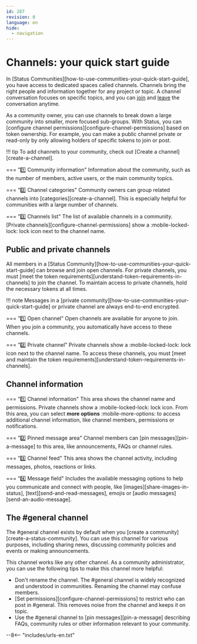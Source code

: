 ```yaml
---
id: 287
revision: 0
language: en
hide:
  - navigation
---
```


# Channels: your quick start guide

In [Status Communities][how-to-use-communities-your-quick-start-guide], you have access to dedicated spaces called channels. Channels bring the right people and information together for any project or topic. A channel conversation focuses on specific topics, and you can [join](./join-a-channel.md) and [leave](./leave-a-channel.md) the conversation anytime.

As a community owner, you can use channels to break down a large community into smaller, more focused sub-groups. With Status, you can [configure channel permissions][configure-channel-permissions] based on token ownership. For example, you can make a public channel private or read-only by only allowing holders of specific tokens to join or post.

!!! tip
    To add channels to your community, check out [Create a channel][create-a-channel].

<!--
[image](image)
-->

=== ":one: Community information"
    Information about the community, such as the number of members, active users, or the main community topics.

=== ":two: Channel categories"
    Community owners can group related channels into [categories][create-a-channel]. This is especially helpful for communities with a large number of channels.

=== ":three: Channels list"
    The list of available channels in a community. [Private channels][configure-channel-permissions] show a :mobile-locked-lock: lock icon next to the channel name.

## Public and private channels

All members in a [Status Community][how-to-use-communities-your-quick-start-guide] can browse and join open channels. For private channels, you must [meet the token requirements][understand-token-requirements-in-channels] to join the channel. To maintain access to private channels, hold the necessary tokens at all times.

!!! note
    Messages in a [private community][how-to-use-communities-your-quick-start-guide] or private channel are always end-to-end encrypted.

<!--
![image](image)
-->

=== ":one: Open channel"
     Open channels are available for anyone to join. When you join a community, you automatically have access to these channels.

=== ":two: Private channel"
    Private channels show a :mobile-locked-lock: lock icon next to the channel name. To access these channels, you must [meet and maintain the token requirements][understand-token-requirements-in-channels]. 

## Channel information

<!--
![image](image)
-->

=== ":one: Channel information" 
    This area shows the channel name and permissions. Private channels show a :mobile-locked-lock: lock icon. From this area, you can select **more options** :mobile-more-options: to access additional channel information, like channel members, permissions or notifications.

=== ":two: Pinned message area"
    Channel members can [pin messages][pin-a-message] to this area, like announcements, FAQs or channel rules.

=== ":three: Channel feed"
    This area shows the channel activity, including messages, photos, reactions or links.

=== ":four: Message field"
    Includes the available messaging options to help you communicate and connect with people, like [images][share-images-in-status], [text][send-and-read-messages], emojis or [audio messages][send-an-audio-message].

## The #general channel

The #general channel exists by default when you [create a community][create-a-status-community]. You can use this channel for various purposes, including sharing news, discussing community policies and events or making announcements.

This channel works like any other channel. As a community administrator, you can use the following tips to make this channel more helpful:

- Don't rename the channel. The #general channel is widely recognized and understood in communities. Renaming the channel may confuse members.
- [Set permissions][configure-channel-permissions] to restrict who can post in #general. This removes noise from the channel and keeps it on topic.
- Use the #general channel to [pin messages][pin-a-message] describing FAQs, community rules or other information relevant to your community.

--8<-- "includes/urls-en.txt"
